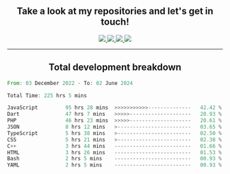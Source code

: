 <h2 align="center">
  Take a look at my repositories and let's get in touch!
</h2>
<p align="center">
  <a href="https://www.instagram.com/rayhanarkan?igsh=MXM3dHhmMTZ3ZWVsaA==">
    <img src="https://img.icons8.com/material-outlined/30/689d6a/instagram.png"/>
  </a>
  <a href="https://www.linkedin.com/in/rayhanarkan/">
    <img src="https://img.icons8.com/material-outlined/30/689d6a/linkedin.png"/>
  </a>
  <a href="">
    <img src="https://img.icons8.com/material-outlined/30/689d6a/geography.png"/>
  </a>
  <a href="mailto:rayhanarkan30@gmail.com">
    <img src="https://img.icons8.com/material-outlined/30/689d6a/email.png"/>
  </a>
</p>

---

<h2 align="center">Total development breakdown</h2>

<p align="center">
<!--START_SECTION:waka-->

```rust
From: 03 December 2022 - To: 02 June 2024

Total Time: 225 hrs 5 mins

JavaScript         95 hrs 28 mins  >>>>>>>>>>>--------------   42.42 %
Dart               47 hrs 7 mins   >>>>>--------------------   20.93 %
PHP                46 hrs 23 mins  >>>>>--------------------   20.61 %
JSON               8 hrs 12 mins   >------------------------   03.65 %
TypeScript         5 hrs 38 mins   >------------------------   02.50 %
CSS                5 hrs 21 mins   >------------------------   02.38 %
C++                3 hrs 44 mins   -------------------------   01.66 %
HTML               3 hrs 26 mins   -------------------------   01.53 %
Bash               2 hrs 5 mins    -------------------------   00.93 %
YAML               2 hrs 5 mins    -------------------------   00.93 %
```

<!--END_SECTION:waka-->
</p>
